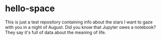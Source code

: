 # hello-space
This is just a test repository containing info about the stars I want to gaze with you in a night of August. Did you know that Jupyter owes a notebook? They say it's full of data about the meaning of life.
